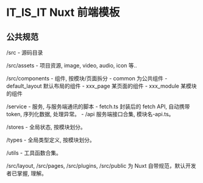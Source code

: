 # IT_IS_IT Nuxt 前端模板

## 公共规范

/src - 源码目录

/src/assets - 项目资源, image, video, audio, icon 等..

/src/components - 组件, 按模块/页面拆分
    - common 为公共组件
    - default_layout 默认布局的组件
    - xxx_page 某页面的组件
    - xxx_module 某模块的组件

/service - 服务, 与服务端通讯的脚本
    - fetch.ts 封装后的 fetch API, 自动携带 token, 序列化数据, 处理异常。
    - /api 服务端接口合集, 模块名-api.ts。

/stores - 全局状态, 按模块划分。

/types - 全局类型定义, 按模块划分。

/utils - 工具函数合集。

/src/layout, /src/pages, /src/plugins, /src/public 为 Nuxt 自带规范，默认开发者已掌握, 理解。
